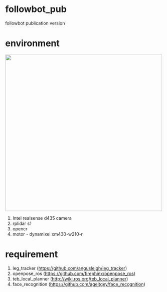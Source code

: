 # followbot_pub
followbot publication version

# environment
<img src="https://user-images.githubusercontent.com/31533921/119104760-98002700-ba57-11eb-9634-442e16dad0a9.png" width="500">

1. Intel realsense d435 camera
2. rplidar s1
3. opencr
4. motor - dynamixel xm430-w210-r

# requirement
1. leg_tracker (https://github.com/angusleigh/leg_tracker)
2. openpose_ros (https://github.com/firephinx/openpose_ros)
3. teb_local_planner (http://wiki.ros.org/teb_local_planner)
4. face_recognition (https://github.com/ageitgey/face_recognition)
